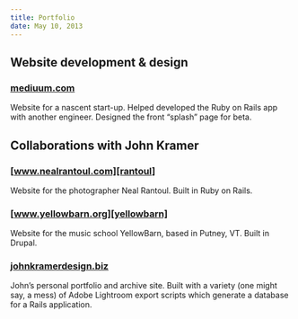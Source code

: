 ```yaml
---
title: Portfolio
date: May 10, 2013
---
```


## Website development & design

### [mediuum.com][mediuum]

Website for a nascent start-up. Helped developed the Ruby on Rails app with
another engineer. Designed the front “splash” page for beta.

## Collaborations with John Kramer

### [www.nealrantoul.com][rantoul]

Website for the photographer Neal Rantoul. Built in Ruby on Rails.

### [www.yellowbarn.org][yellowbarn]

Website for the music school YellowBarn, based in Putney, VT. Built in
Drupal.

### [johnkramerdesign.biz][jkd]

John’s personal portfolio and archive site. Built with a variety (one might say,
a mess) of Adobe Lightroom export scripts which generate a database for a Rails
application.

[jkd]:http://www.johnkramerdesign.biz
[rantoul]:http://www.nealrantoul.com
[yellowbarn]:http://www.yellowbarn.org
[mediuum]:http://mediuum.com
[thisthatshow]:http://www.thisthatshow.org
[tps]:http://www.torontophotographyseminar.org
[tps]:http://www.johnkramerdesign.biz

